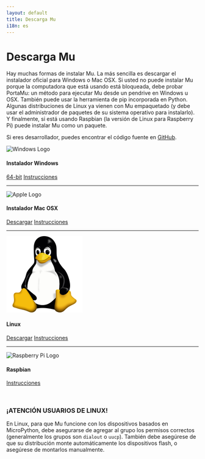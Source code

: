 ```yaml
---
layout: default
title: Descarga Mu
i18n: es
---
```


# Descarga Mu

Hay muchas formas de instalar Mu. La más sencilla es descargar el instalador oficial para Windows o Mac OSX. Si usted no puede instalar Mu porque la computadora que está usando está bloqueada, debe probar PortaMu: un método para ejecutar Mu desde un pendrive en Windows u OSX. También puede usar la herramienta de pip incorporada en Python. Algunas distribuciones de Linux ya vienen con Mu empaquetado (y debe usar el administrador de paquetes de su sistema operativo para instalarlo). Y finalmente, si está usando Raspbian (la versión de Linux para Raspberry Pi) puede instalar Mu como un paquete.

Si eres desarrollador, puedes encontrar el código fuente en
[GitHub](https://github.com/mu-editor/mu).

<div class="media">
  <div class="media-left">
    <img src="/img/windows_logo.png" alt="Windows Logo" class="media-object">
  </div>
  <div class="media-body">
    <h4 class="media-heading">Instalador Windows</h4>
    <p><a id="download-button-windows" href="https://github.com/mu-editor/mu/releases/download/v1.2.0/MuEditor-win64-1.2.0.msi" class="btn btn-primary" role="button">64-bit</a>
    <a href="/en/howto/1.1/install_windows" class="btn btn-default" role="button">Instrucciones</a></p>
  </div>
</div>

<hr/>

<div class="media">
  <div class="media-left">
    <img src="/img/apple_logo.png" alt="Apple Logo" class="media-object">
  </div>
  <div class="media-body">
    <h4 class="media-heading">Instalador Mac OSX</h4>
    <p><a id="download-button-macos" href="https://github.com/mu-editor/mu/releases/download/v1.2.0/MuEditor-OSX-1.2.0.dmg" class="btn btn-primary" role="button">Descargar</a>
    <a href="/en/howto/1.1/install_macos" class="btn btn-default" role="button">Instrucciones</a></p>
  </div>
</div>

<hr/>

<div class="media">
  <div class="media-left">
    <img src="/img/linux.png" alt="Linux Logo" class="media-object">
  </div>
  <div class="media-body">
    <h4 class="media-heading">Linux</h4>
    <p><a id="download-button-linux" href="https://github.com/mu-editor/mu/releases/download/v1.2.0/MuEditor-Linux-1.2.0-x86_64.AppImage" class="btn btn-primary" role="button">Descargar</a>
    <a href="/en/howto/1.1/install_linux" class="btn btn-default" role="button">Instrucciones</a></p>
  </div>
</div>

<hr/>

<div class="media">
  <div class="media-left">
    <img src="/img/rpi_logo.png" alt="Raspberry Pi Logo" class="media-object">
  </div>
  <div class="media-body">
    <h4 class="media-heading">Raspbian</h4>
        <p><a href="/en/howto/1.1/install_raspberry_pi" class="btn btn-default" role="button">Instrucciones</a></p>
  </div>
</div>

<br/>

<div class="panel panel-danger">
    <div class="panel-heading"><h3 class="panel-title">¡ATENCIÓN USUARIOS DE LINUX!</h3></div>
    <div class="panel-body">
    <p>En Linux, para que Mu funcione con los dispositivos basados ​​en MicroPython, debe asegurarse de agregar al grupo los permisos correctos (generalmente los grupos son <code>dialout</code> o <code>uucp</code>). También debe asegúrese de que su distribución monte automáticamente los dispositivos flash, o asegúrese de montarlos manualmente.</p>
    </div>
</div>

<script src="{{ ASSET_PATH }}/js/platform.js"></script>
